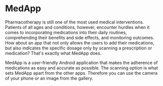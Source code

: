 # MedApp

Pharmacotherapy is still one of the most used medical interventions. Patients of all ages and conditions, however, encounter hurdles when it comes to incorporating medications into their daily routines, comprehending their benefits and side effects, and monitoring outcomes. How about an app that not only allows the users to add their medications, but also indicates the specific dosage only by scanning a prescription or medication? That's exactly what MedApp does.


MedApp is a user-friendly Android application that makes the adherence of medications as easy and accurate as possible.  The scanning option is what sets MedApp apart from the other apps. Therefore you can use the camera of your phone or an image from the gallery. 
